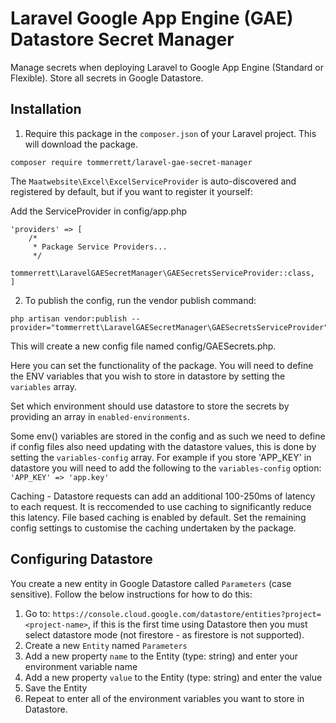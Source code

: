 # Laravel Google App Engine (GAE) Datastore Secret Manager #
Manage secrets when deploying Laravel to Google App Engine (Standard or Flexible). Store all secrets in Google Datastore.

## Installation
1. Require this package in the `composer.json` of your Laravel project. This will download the package.

```
composer require tommerrett/laravel-gae-secret-manager
```

The `Maatwebsite\Excel\ExcelServiceProvider` is auto-discovered and registered by default, but if you want to register it yourself:

Add the ServiceProvider in config/app.php
```
'providers' => [
    /*
     * Package Service Providers...
     */
    tommerrett\LaravelGAESecretManager\GAESecretsServiceProvider::class,
]
```
2. To publish the config, run the vendor publish command:
```
php artisan vendor:publish --provider="tommerrett\LaravelGAESecretManager\GAESecretsServiceProvider"
```
This will create a new config file named config/GAESecrets.php.

Here you can set the functionality of the package. You will need to define the ENV variables that you wish to store in datastore by setting the `variables` array.

Set which environment should use datastore to store the secrets by providing an array in `enabled-environments`.

Some env() variables are stored in the config and as such we need to define if config files also need updating with the datastore values, this is done by setting the `variables-config` array. For example if you store 'APP_KEY' in datastore you will need to add the following to the `variables-config` option: `'APP_KEY' => 'app.key'`

Caching - Datastore requests can add an additional 100-250ms of latency to each request. It is reccomended to use caching to significantly reduce this latency. File based caching is enabled by default. Set the remaining config settings to customise the caching undertaken by the package.

## Configuring Datastore
You create a new entity in Google Datastore called `Parameters` (case sensitive). Follow the below instructions for how to do this:
1. Go to: `https://console.cloud.google.com/datastore/entities?project=<project-name>`, if this is the first time using Datastore then you must select datastore mode (not firestore - as firestore is not supported).
2. Create a new `Entity` named `Parameters`
3. Add a new property `name` to the Entity (type: string) and enter your environment variable name
4. Add a new property `value` to the Entity (type: string) and enter the value
5. Save the Entity
6. Repeat to enter all of the environment variables you want to store in Datastore.
